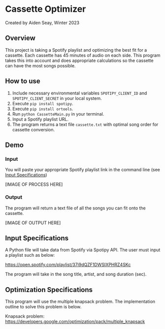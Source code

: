 # Cassette Optimizer

Created by Aiden Seay, Winter 2023

## Overview

This project is taking a Spotify playlist and optimizing the best fit for a cassette. Each cassette has 45 minutes of audio on each side. This program takes this into account and does appropriate calculations so the cassette can have the most songs possible.

## How to use

1. Include necessary environmental variables `SPOTIPY_CLIENT_ID` and `SPOTIPY_CLIENT_SECRET` in your local system.
2. Execute `pip install spotipy`.
3. Execute `pip install ortools`. 
4. Run `python CassetteMain.py` in your terminal.
5. Input a Spotify playlist URL.
6. The program returns a text file `cassette.txt` with optimal song order for cassette conversion.

## Demo

### Input
You will paste your appropriate Spotify playlist link in the command line (see [Input Specifications](https://github.com/aidengseay/CassetteOptimizer/blob/dev/README.md#input-specifications))

[IMAGE OF PROCESS HERE]

### Output
The program will return a text file of all the songs you can fit onto the cassette. 

[IMAGE OF OUTPUT HERE]

## Input Specifications

A Python file will take data from Spotify via Spotipy API. The user must input a
playlist such as below:

https://open.spotify.com/playlist/37i9dQZF1DWSIXPHRZ4SKc

The program will take in the song title, artist, and song duration (sec).

## Optimization Specifications

This program will use the multiple knapsack problem. The implementation outline 
to solve this problem is below. 

Knapsack problem: https://developers.google.com/optimization/pack/multiple_knapsack
